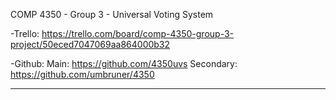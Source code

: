 COMP 4350 - Group 3 - Universal Voting System

-Trello:
https://trello.com/board/comp-4350-group-3-project/50eced7047069aa864000b32


-Github:
Main: https://github.com/4350uvs
Secondary: https://github.com/umbruner/4350
			
----------------------------------------------

